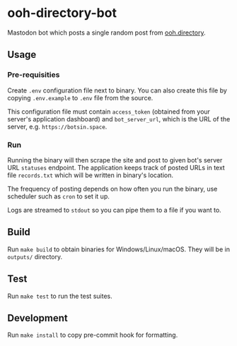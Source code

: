 # ooh-directory-bot

Mastodon bot which posts a single random post from [ooh.directory](https://ooh.directory).

## Usage

### Pre-requisities

Create `.env` configuration file next to binary. You can also create this file by copying `.env.example` to `.env` file from the source.

This configuration file must contain `access_token` (obtained from your server's application dashboard) and `bot_server_url`, which is the URL of the server, e.g. `https://botsin.space`.

### Run

Running the binary will then scrape the site and post to given bot's server URL `statuses` endpoint. The application keeps track of posted URLs in text file `records.txt` which will be written in binary's location.

The frequency of posting depends on how often you run the binary, use scheduler such as `cron` to set it up.

Logs are streamed to `stdout` so you can pipe them to a file if you want to.

## Build

Run `make build` to obtain binaries for Windows/Linux/macOS. They will be in `outputs/` directory.

## Test

Run `make test` to run the test suites.

## Development

Run `make install` to copy pre-commit hook for formatting.
